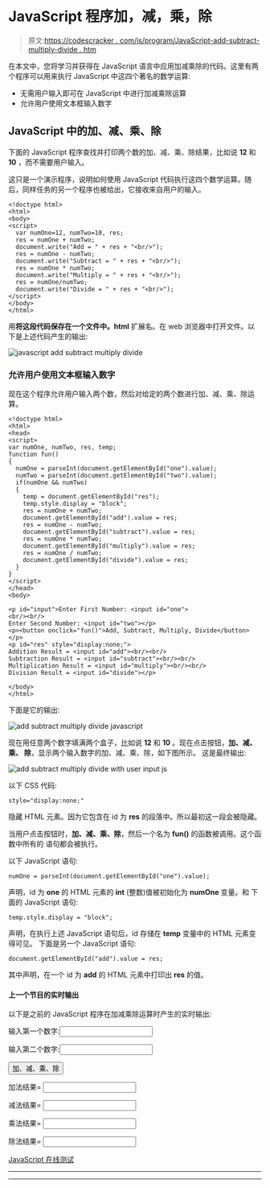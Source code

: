 # JavaScript 程序加，减，乘，除

> 原文:[https://codescracker . com/js/program/JavaScript-add-subtract-multiply-divide . htm](https://codescracker.com/js/program/javascript-add-subtract-multiply-divide.htm)

在本文中，您将学习并获得在 JavaScript 语言中应用加减乘除的代码。这里有两个程序可以用来执行 JavaScript 中这四个著名的数学运算:

*   无需用户输入即可在 JavaScript 中进行加减乘除运算
*   允许用户使用文本框输入数字

## JavaScript 中的加、减、乘、除

下面的 JavaScript 程序查找并打印两个数的加、减、乘、除结果，比如说 **12** 和 **10** ，而不需要用户输入。

这只是一个演示程序，说明如何使用 JavaScript 代码执行这四个数学运算。随后，同样任务的另一个程序也被给出，它接收来自用户的输入。

```
<!doctype html>
<html>
<body>
<script>
  var numOne=12, numTwo=10, res;
  res = numOne + numTwo;
  document.write("Add = " + res + "<br/>");
  res = numOne - numTwo;
  document.write("Subtract = " + res + "<br/>");
  res = numOne * numTwo;
  document.write("Multiply = " + res + "<br/>");
  res = numOne/numTwo;
  document.write("Divide = " + res + "<br/>");
</script>
</body>
</html>
```

用**将这段代码保存在一个文件中。html** 扩展名。在 web 浏览器中打开文件。以下是上述代码产生的输出:

![javascript add subtract multiply divide](../Images/98e78e187652bec5990bc64c7f87cda6.png)

### 允许用户使用文本框输入数字

现在这个程序允许用户输入两个数，然后对给定的两个数进行加、减、乘、除运算。

```
<!doctype html>
<html>
<head>
<script>
var numOne, numTwo, res, temp;
function fun()
{
  numOne = parseInt(document.getElementById("one").value);
  numTwo = parseInt(document.getElementById("two").value);
  if(numOne && numTwo)
  {
    temp = document.getElementById("res");
    temp.style.display = "block";
    res = numOne + numTwo;
    document.getElementById("add").value = res;
    res = numOne - numTwo;
    document.getElementById("subtract").value = res;
    res = numOne * numTwo;
    document.getElementById("multiply").value = res;
    res = numOne / numTwo;
    document.getElementById("divide").value = res;
  }
}
</script>
</head>
<body>

<p id="input">Enter First Number: <input id="one">
<br/><br/>
Enter Second Number: <input id="two"></p>
<p><button onclick="fun()">Add, Subtract, Multiply, Divide</button></p>
<p id="res" style="display:none;">
Addition Result = <input id="add"><br/><br/>
Subtraction Result = <input id="subtract"><br/><br/>
Multiplication Result = <input id="multiply"><br/><br/>
Division Result = <input id="divide"></p>

</body>
</html>
```

下面是它的输出:

![add subtract multiply divide javascript](../Images/0b5d0828b00cee5d18211c807b345d66.png)

现在用任意两个数字填满两个盒子，比如说 **12** 和 **10** 。现在点击按钮，**加、减、乘、 除**，显示两个输入数字的加、减、乘、除，如下图所示。 这是最终输出:

![add subtract multiply divide with user input js](../Images/82dc230a39b7f2f456dfb28b2f101545.png)

以下 CSS 代码:

```
style="display:none;"
```

隐藏 HTML 元素。因为它包含在 id 为 **res** 的段落中。所以最初这一段会被隐藏。

当用户点击按钮时，**加、减、乘、除**，然后一个名为 **fun()** 的函数被调用。这个函数中所有的 语句都会被执行。

以下 JavaScript 语句:

```
numOne = parseInt(document.getElementById("one").value);
```

声明，id 为 **one** 的 HTML 元素的 **int** (整数)值被初始化为 **numOne** 变量。和 下面的 JavaScript 语句:

```
temp.style.display = "block";
```

声明，在执行上述 JavaScript 语句后，id 存储在 **temp** 变量中的 HTML 元素变得可见。 下面是另一个 JavaScript 语句:

```
document.getElementById("add").value = res;
```

其中声明，在一个 id 为 **add** 的 HTML 元素中打印出 **res** 的值。

#### 上一个节目的实时输出

以下是之前的 JavaScript 程序在加减乘除运算时产生的实时输出:

输入第一个数字:<input id="one">

输入第二个数字:<input id="two">

<button onclick="fun()">加、减、乘、除</button>

加法结果= <input id="add">

减法结果= <input id="subtract">

乘法结果= <input id="multiply">

除法结果= <input id="divide">

[JavaScript 在线测试](/exam/showtest.php?subid=6)

* * *

* * *